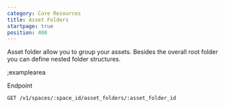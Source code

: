 ```yaml
---
category: Core Resources
title: Asset Folders
startpage: true
position: 400
---
```


Asset folder allow you to group your assets. Besides the overall root folder you can define nested folder structures.

;examplearea

Endpoint

```bash
GET /v1/spaces/:space_id/asset_folders/:asset_folder_id
```